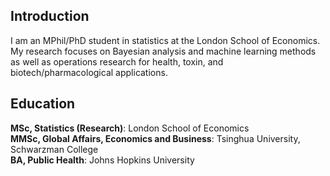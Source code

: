 ## Introduction

I am an MPhil/PhD student in statistics at the London School of Economics. My research focuses on Bayesian analysis and machine learning methods as well as operations research for health, toxin, and biotech/pharmacological applications.

## Education

**MSc, Statistics (Research)**: London School of Economics \
**MMSc, Global Affairs, Economics and Business**: Tsinghua University, Schwarzman College \
**BA, Public Health**: Johns Hopkins University
